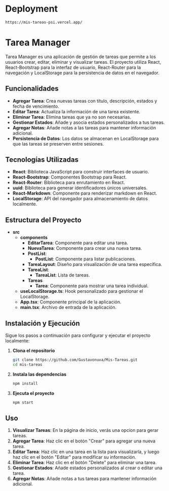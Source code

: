 # Deployment

```bash
https://mis-tareas-psi.vercel.app/
```
# Tarea Manager

Tarea Manager es una aplicación de gestión de tareas que permite a los usuarios crear, editar, eliminar y visualizar tareas. El proyecto utiliza React, React-Bootstrap para la interfaz de usuario, React-Router para la navegación y LocalStorage para la persistencia de datos en el navegador.

## Funcionalidades

- **Agregar Tarea**: Crea nuevas tareas con título, descripción, estados y fecha de vencimiento.
- **Editar Tarea**: Actualiza la información de una tarea existente.
- **Eliminar Tarea**: Elimina tareas que ya no son necesarias.
- **Gestionar Estados**: Añade y asocia estados personalizados a tus tareas.
- **Agregar Notas**: Añade notas a las tareas para mantener información adicional.
- **Persistencia de Datos**: Los datos se almacenan en LocalStorage para que las tareas se preserven entre sesiones.

## Tecnologías Utilizadas

- **React**: Biblioteca JavaScript para construir interfaces de usuario.
- **React-Bootstrap**: Componentes Bootstrap para React.
- **React-Router**: Biblioteca para enrutamiento en React.
- **uuid**: Biblioteca para generar identificadores únicos universales.
- **React-Markdown**: Componente para renderizar markdown en React.
- **LocalStorage**: API del navegador para almacenamiento de datos localmente.

## Estructura del Proyecto

- **src**
  - **components**
    - **EditarTarea**: Componente para editar una tarea.
    - **NuevaTarea**: Componente para crear una nueva tarea.
    - **PostList**:  
      - **PostList**: Componente para listar publicaciones.
    - **TareaLayout**: Diseño para visualización de una tarea específica.
    - **TareaList**: 
      - **TareaList**: Lista de tareas.
    - **Tareas**
      - **Tarea**: Componente para mostrar una tarea individual.
  - **useLocalStorage.ts**: Hook personalizado para gestionar el LocalStorage.
  - **App.tsx**: Componente principal de la aplicación.
  - **main.tsx**: Archivo de entrada de la aplicación.

## Instalación y Ejecución

Sigue los pasos a continuación para configurar y ejecutar el proyecto localmente:

1. **Clona el repositorio**

   ```bash
   git clone https://github.com/Gustavonuva/Mis-Tareas.git
   cd mis-tareas
   ```

2. **Instala las dependencias**

   ```bash
   npm install
   ```

3. **Ejecuta el proyecto**

   ```bash
   npm start
   ```


## Uso

1. **Visualizar Tareas**: En la página de inicio, verás una opcion para gerar tareas.
2. **Agregar Tarea**: Haz clic en el botón "Crear" para agregar una nueva tarea.
3. **Editar Tarea**: Haz clic en una tarea en la lista para visualizarla, y luego haz clic en el botón "Editar" para modificar su información.
4. **Eliminar Tarea**: Haz clic en el botón "Delete" para eliminar una tarea.
5. **Gestionar Estados**: Añade estados personalizados al crear o editar una tarea.
6. **Agregar Notas**: Añade notas a tus tareas para mantener información adicional.
